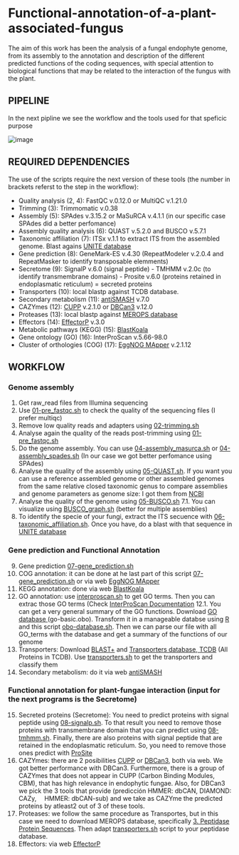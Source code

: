 # Functional-annotation-of-a-plant-associated-fungus
The aim of this work has been the analysis of a fungal endophyte genome, from its assembly to the annotation and description of the different predicted functions of the coding sequences, with special attention to biological functions that may be related to the interaction of the fungus with the plant.

## PIPELINE
In the next pipline we see the workflow and the tools used for that speficic purpose

![image](https://github.com/gmonteoliva/Functional-annotation-of-a-plant-associated-fungus/assets/166056678/591c03e9-456a-4934-bcdd-95c63ead64ea)

## REQUIRED DEPENDENCIES
The use of the scripts require the next version of these tools (the number in brackets referst to the step in the workflow):

- Quality analysis (2, 4): FastQC v.0.12.0 or MultiQC v.1.21.0
- Trimming (3): Trimmomatic v.0.38
- Assembly (5): SPAdes v.3.15.2 or MaSuRCA v.4.1.1 (in our specific case SPAdes did a better perfomance)
- Assembly quality analysis (6): QUAST v.5.2.0 and BUSCO v.5.7.1
- Taxonomic affiliation (7): ITSx v.1.1 to extract ITS from the assembled genome. Blast agains [UNITE database](https://unite.ut.ee/)
- Gene prediction (8): GeneMark-ES v.4.30 (RepeatModeler v.2.0.4 and RepeatMasker to identify transposable elemments)
- Secretome (9): SignalP v.6.0 (signal peptide) - TMHMM v.2.0c (to identify transmembrane domains) - Prosite v.6.0 (proteins retained in endoplasmatic reticulum) = secreted proteins
- Transporters (10): local blastp against TCDB database. 
- Secondary metabolism (11): [antiSMASH](https://fungismash.secondarymetabolites.org/#!/start) v.7.0 
- CAZYmes (12): [CUPP](https://cupp.info/submit) v.2.1.0 or [DBCan3](https://bcb.unl.edu/dbCAN2/blast.php) v.12.0
- Proteases (13): local blastp against [MEROPS database](https://blast.ncbi.nlm.nih.gov/doc/blast-help/downloadblastdata.html)
- Effectors (14): [EffectorP](https://effectorp.csiro.au/) v.3.0
- Metabolic pathways (KEGG) (15): [BlastKoala](https://www.kegg.jp/blastkoala/)
- Gene ontology (GO) (16): InterProScan v.5.66-98.0
- Cluster of orthologies (COG) (17): [EggNOG MApper](http://eggnog-mapper.embl.de/) v.2.1.12

## WORKFLOW

### Genome assembly
1. Get raw_read files from Illumina sequencing
2. Use [01-pre_fastqc.sh](https://github.com/gmonteoliva/Functional-annotation-of-a-plant-associated-fungus/blob/main/01-pre_fastqc.sh) to check the quality of the sequencing files (I prefer multiqc)
3. Remove low quality reads and adapters using [02-trimming.sh](https://github.com/gmonteoliva/Functional-annotation-of-a-plant-associated-fungus/blob/main/02-trimming.sh)
4. Analyse again the quality of the reads post-trimming using [01-pre_fastqc.sh](https://github.com/gmonteoliva/Functional-annotation-of-a-plant-associated-fungus/blob/main/01-pre_fastqc.sh)
5. Do the genome assembly. You can use [04-assembly_masurca.sh](https://github.com/gmonteoliva/Functional-annotation-of-a-plant-associated-fungus/blob/main/04-assembly_masurca.sh) or [04-assembly_spades.sh](https://github.com/gmonteoliva/Functional-annotation-of-a-plant-associated-fungus/blob/main/04-assembly_spades.sh) (In our case we got better perfomance using SPAdes)
6. Analyse the quality of the assembly using [05-QUAST.sh](https://github.com/gmonteoliva/Functional-annotation-of-a-plant-associated-fungus/blob/main/05-QUAST.sh). If you want you can use a reference assembled genome or other assembled genomes from the same relative closed taxonomic genus to compare assemblies and genome parameters as genome size: I got them from [NCBI](https://www.ncbi.nlm.nih.gov/datasets/genome/)
7. Analyse the quality of the genome using [05-BUSCO.sh](https://github.com/gmonteoliva/Functional-annotation-of-a-plant-associated-fungus/blob/main/05-BUSCO.sh)
7.1. You can visualize using [BUSCO_graph.sh](https://github.com/gmonteoliva/Functional-annotation-of-a-plant-associated-fungus/blob/main/BUSCO_graph.sh) (better for multiple assemblies)
8. To identify the specie of your fungi, extract the ITS secuence with [06-taxonomic_affiliation.sh](https://github.com/gmonteoliva/Functional-annotation-of-a-plant-associated-fungus/blob/main/06-taxonomic_affiliation.sh). Once you have, do a blast with that sequence in [UNITE database](https://unite.ut.ee/)

### Gene prediction and Functional Annotation
9. Gene prediction [07-gene_prediction.sh](https://github.com/gmonteoliva/Functional-annotation-of-a-plant-associated-fungus/blob/main/07-gene_prediction.sh)
10. COG annotation: it can be done at he last part of this script [07-gene_prediction.sh](https://github.com/gmonteoliva/Functional-annotation-of-a-plant-associated-fungus/blob/main/07-gene_prediction.sh) or via web [EggNOG MApper](http://eggnog-mapper.embl.de/)
11. KEGG annotation: done via web [BlastKoala](https://www.kegg.jp/blastkoala/)
12. GO annotation: use [interproscan.sh](https://github.com/gmonteoliva/Functional-annotation-of-a-plant-associated-fungus/blob/main/interproscan.sh) to get GO terms. Then you can extrac those GO terms (Check [InterProScan Documentation]([https://interproscan-docs.readthedocs.io/en/latest/Introduction.html](https://interproscan-docs.readthedocs.io/en/latest/OutputFormats.html))
12.1. You can get a very general summary of the GO functions. Download [GO database ](https://geneontology.org/docs/download-ontology/) (go-basic.obo). Transform it in a manageable databse using [R](https://posit.co/download/rstudio-desktop/) and this script [obo-database.sh](https://github.com/gmonteoliva/Functional-annotation-of-a-plant-associated-fungus/blob/main/obo-database.sh). Then we can parse our file with all GO_terms with the database and get a summary of the functions of our genome
13. Transporters: Download [BLAST+](https://blast.ncbi.nlm.nih.gov/doc/blast-help/downloadblastdata.html) and [Transporters database, TCDB](https://www.ebi.ac.uk/merops/download_list.shtml) (All Proteins in TCDB). Use [transporters.sh](https://github.com/gmonteoliva/Functional-annotation-of-a-plant-associated-fungus/blob/main/transporters.sh) to get the transporters and classify them
14. Secondary metabolism: do it via web [antiSMASH](https://fungismash.secondarymetabolites.org/#!/start)

### Functional annotation for plant-fungae interaction (input for the next programs is the Secretome)
15. Secreted proteins (Secretome): You need to predict proteins with signal peptide using [08-signalp.sh](https://github.com/gmonteoliva/Functional-annotation-of-a-plant-associated-fungus/blob/main/08-signalp.sh). To that result you need to remove those proteins with transmembrane domain that you can predict using [08-tmhmm.sh](https://github.com/gmonteoliva/Functional-annotation-of-a-plant-associated-fungus/blob/main/08-tmhmm.sh). Finally, there are also proteins with signal peptide that are retained in the endoplasmatic reticulum. So, you need to remove those ones predict with [ProSite](https://prosite.expasy.org/scanprosite/)
16. CAZYmes: there are 2 posibilities [CUPP](https://cupp.info/submit) or [DBCan3](https://bcb.unl.edu/dbCAN2/blast.php), both via web. We got better performance with DBCan3. Furthermore, there is a group of CAZYmes that does not appear in CUPP (Carbon Binding Modules, CBM), that has high relevance in endophytic fungae. Also, for DBCan3 we pick the 3 tools that provide (predicción HMMER: dbCAN, DIAMOND: CAZy,  HMMER: dbCAN-sub) and we take as CAZYme the predicted proteins by atleast2 out of 3 of these tools.
17. Proteases: we follow the same procedure as Transportes, but in this case we need to download MEROPS database, specifically [3. Peptidase Protein Sequences](https://blast.ncbi.nlm.nih.gov/doc/blast-help/downloadblastdata.html). Then adapt [transporters.sh](https://github.com/gmonteoliva/Functional-annotation-of-a-plant-associated-fungus/blob/main/transporters.sh) script to your peptidase database.
18. Effectors: via web [EffectorP](https://effectorp.csiro.au/)

